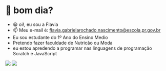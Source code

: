 # :butterfly: bom dia?
- :grinning: oi!, eu sou a Flavia
-  :mailbox:  Meu e-mail é: flavia.gabrielarochado.nascimento@escola.pr.gov.br
-    Eu sou estudante do 1º Ano do Ensino Medio
-    Pretendo fazer faculdade de Nutricão ou Moda
-    eu estou apredendo a programar nas linguagens de programação Scratch e JavaScript

![](https://img.shields.io/badge/Scratch-4D97FF?style=for-the-badge&logo=Scratch&logoColor=white)
![](https://img.shields.io/badge/Scratch-4D97FF?style=for-the-badge&logo=Scratch&logoColor=white)
